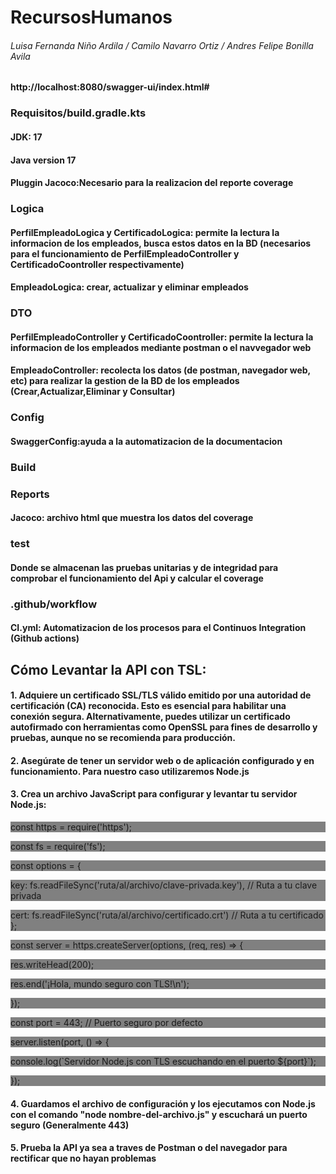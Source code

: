 # RecursosHumanos

<h6> Luisa Fernanda Niño Ardila / Camilo Navarro Ortiz / Andres Felipe Bonilla Avila </h6>

<h4> http://localhost:8080/swagger-ui/index.html# </h4>
<h3>Requisitos/build.gradle.kts</h3>
<h4>JDK: 17</h4>
<h4>Java version 17</h4>
<h4>Pluggin Jacoco:Necesario para la realizacion del reporte coverage </h4>
<h3>Logica</h3>
<h4>PerfilEmpleadoLogica y CertificadoLogica: permite la lectura la informacion de los empleados, busca estos datos en la BD (necesarios para el
funcionamiento de PerfilEmpleadoController y CertificadoCoontroller respectivamente)</h4>
<h4>EmpleadoLogica: crear, actualizar y eliminar empleados</h4>
<h3>DTO</h3>
<h4>PerfilEmpleadoController y CertificadoCoontroller: permite la lectura la informacion de los empleados mediante postman o el navvegador web</h4>
<h4>EmpleadoController: recolecta los datos (de postman, navegador web, etc) para realizar la gestion de la BD de los empleados (Crear,Actualizar,Eliminar y Consultar)</h4>
<h3>Config</h3>
<h4>SwaggerConfig:ayuda a la automatizacion de la documentacion</h4>
<h3>Build</h3>
<h3>Reports</h3>
<h4>Jacoco: archivo html que muestra los datos del coverage</h4>
<h3>test</h3>
<h4>Donde se almacenan las pruebas unitarias y de integridad para comprobar el funcionamiento del Api y calcular el coverage</h4>
<h3>.github/workflow</h3>
<h4>CI.yml: Automatizacion de los procesos para el Continuos Integration (Github actions)</h4>

<h2>Cómo Levantar la API con TSL: </h2>
<h4> 1. Adquiere un certificado SSL/TLS válido emitido por una autoridad de certificación (CA) reconocida. Esto es esencial para habilitar una conexión segura. Alternativamente, puedes utilizar un certificado autofirmado con herramientas como OpenSSL para fines de desarrollo y pruebas, aunque no se recomienda para producción. </h4>
<h4> 2. Asegúrate de tener un servidor web o de aplicación configurado y en funcionamiento. Para nuestro caso utilizaremos Node.js </h4>
<h4> 3. Crea un archivo JavaScript para configurar y levantar tu servidor Node.js: </h4>
<p style="background:grey;"> const https = require('https');
<p style="background:grey;">const fs = require('fs');

<p style="background:grey;">const options = {
<p style="background:grey;">    key: fs.readFileSync('ruta/al/archivo/clave-privada.key'), // Ruta a tu clave privada
<p style="background:grey;">    cert: fs.readFileSync('ruta/al/archivo/certificado.crt')    // Ruta a tu certificado
};

<p style="background:grey;">const server = https.createServer(options, (req, res) => {
<p style="background:grey;">    res.writeHead(200);
<p style="background:grey;">    res.end('¡Hola, mundo seguro con TLS!\n');
<p style="background:grey;">});

<p style="background:grey;">const port = 443; // Puerto seguro por defecto

<p style="background:grey;">server.listen(port, () => {
<p style="background:grey;">    console.log(`Servidor Node.js con TLS escuchando en el puerto ${port}`);
<p style="background:grey;">});

<h4>4. Guardamos el archivo de configuración y los ejecutamos con Node.js con el comando "node nombre-del-archivo.js" y escuchará un puerto seguro (Generalmente 443) </h4>
<h4> </h4>
<h4>5. Prueba la API ya sea a traves de Postman o del navegador para rectificar que no hayan problemas </h4>